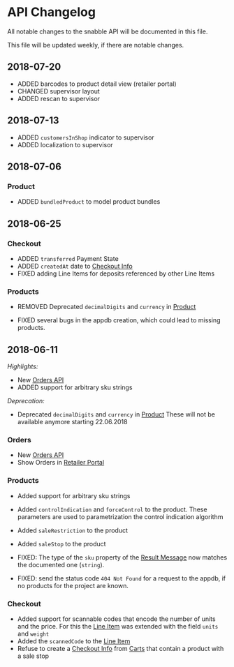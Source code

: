 # API Changelog

All notable changes to the snabble API will be documented in this
file.

This file will be updated weekly, if there are notable changes.

## 2018-07-20

* ADDED barcodes to product detail view (retailer portal)
* CHANGED supervisor layout
* ADDED rescan to supervisor

## 2018-07-13

* ADDED `customersInShop` indicator to supervisor
* ADDED localization to supervisor

## 2018-07-06

### Product

* ADDED `bundledProduct` to model product bundles

## 2018-06-25

### Checkout

* ADDED `transferred` Payment State
* ADDED `createdAt` date to [Checkout Info](api_checkout.md#checkout-info)
* FIXED adding Line Items for deposits referenced by other Line Items

### Products

* REMOVED Deprecated `decimalDigits` and `currency` in
  [Product](api_products.md#product-object)

* FIXED several bugs in the appdb creation, which could
  lead to missing products.

## 2018-06-11

*Highlights:*

* New [Orders API](api_orders.md)
* ADDED support for arbitrary sku strings

*Deprecation:*

* Deprecated `decimalDigits` and `currency` in
  [Product](api_products.md#product-object)
  These will not be available anymore starting 22.06.2018

### Orders

* New [Orders API](api_orders.md)
* Show Orders in [Retailer Portal](https://retailer.snabble.io)

### Products

* Added support for arbitrary sku strings
* Added `controlIndication` and `forceControl` to the product. These
  parameters are used to parametrization the control indication
  algorithm
* Added `saleRestriction` to the product
* Added `saleStop` to the product

* FIXED: The type of the `sku` property of the [Result
  Message](api_products.md#result-message) now matches the documented
  one (`string`).
* FIXED: send the status code `404 Not Found` for a request to the
  appdb, if no products for the project are known.


### Checkout

* Added support for scannable codes that encode the number of units
  and the price. For this the [Line Item](api_checkout.md#line-item)
  was extended with the field `units` and `weight`
* Added the `scannedCode` to the [Line Item](api_checkout.md#line-item)
* Refuse to create a [Checkout Info](api_checkout.md#checkout-info)
  from [Carts](api_checkout.md#cart) that contain a product with a
  sale stop
